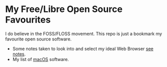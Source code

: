 # My Free/Libre Open Source Favourites

I do believe in the FOSS/FLOSS movement. This repo is just a bookmark my favourite open source software.

- Some notes taken to look into and select my ideal Web Browser [see notes](web_browser_notes.md).
- My list of [macOS](open-source-mac.md) software.


